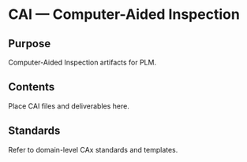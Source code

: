# CAI — Computer-Aided Inspection

## Purpose

Computer-Aided Inspection artifacts for PLM.

## Contents

Place CAI files and deliverables here.

## Standards

Refer to domain-level CAx standards and templates.
